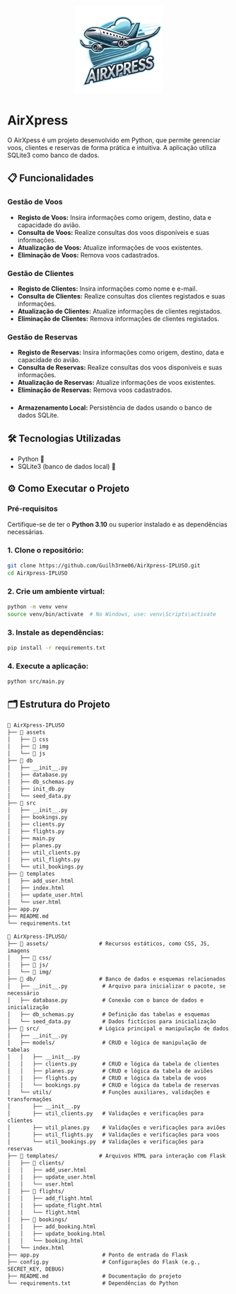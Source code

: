 <div align="center">
  <img src="assets/logo.png" width="200">
</div>

# AirXpress

O AirXpess é um projeto desenvolvido em Python, que permite gerenciar voos, clientes e reservas de forma prática e intuitiva. A aplicação utiliza SQLite3 como banco de dados.

## 📋 Funcionalidades

### Gestão de Voos

- **Registo de Voos:** Insira informações como origem, destino, data e capacidade do avião.
- **Consulta de Voos:** Realize consultas dos voos disponíveis e suas informações.
- **Atualização de Voos:** Atualize informações de voos existentes.
- **Eliminação de Voos:** Remova voos cadastrados.

### Gestão de Clientes

- **Registo de Clientes:** Insira informações como nome e e-mail.
- **Consulta de Clientes:** Realize consultas dos clientes registados e suas informações.
- **Atualização de Clientes:** Atualize informações de clientes registados.
- **Eliminação de Clientes:** Remova informações de clientes registados.

### Gestão de Reservas

- **Registo de Reservas:** Insira informações como origem, destino, data e capacidade do avião.
- **Consulta de Reservas:** Realize consultas dos voos disponíveis e suas informações.
- **Atualização de Reservas:** Atualize informações de voos existentes.
- **Eliminação de Reservas:** Remova voos cadastrados.

###

- **Armazenamento Local:** Persistência de dados usando o banco de dados SQLite.

## 🛠️ Tecnologias Utilizadas

- Python 🐍
- SQLite3 (banco de dados local) 📂

## ⚙️ Como Executar o Projeto

### Pré-requisitos

Certifique-se de ter o **Python 3.10** ou superior instalado e as dependências necessárias.

### 1. Clone o repositório:

```bash
git clone https://github.com/Guilh3rme06/AirXpress-IPLUSO.git
cd AirXpress-IPLUSO
```

### 2. Crie um ambiente virtual:

```bash
python -m venv venv
source venv/bin/activate  # No Windows, use: venv\Scripts\activate
```

### 3. Instale as dependências:

```bash
pip install -r requirements.txt
```

### 4. Execute a aplicação:

```bash
python src/main.py
```

## 🗂️ Estrutura do Projeto

```plaintext
📁 AirXpress-IPLUSO
├── 📂 assets
│   ├── 📂 css
│   ├── 📂 img
│   └── 📂 js
├── 📂 db
│   ├── __init__.py
│   ├── database.py
│   ├── db_schemas.py
│   ├── init_db.py
│   └── seed_data.py
├── 📂 src
│   ├── __init__.py
│   ├── bookings.py
│   ├── clients.py
│   ├── flights.py
│   ├── main.py
│   ├── planes.py
│   ├── util_clients.py
│   ├── util_flights.py
│   └── util_bookings.py
├── 📂 templates
│   ├── add_user.html
│   ├── index.html
│   ├── update_user.html
│   └── user.html
├── app.py
├── README.md
└── requirements.txt
```

```plaintext
📁 AirXpress-IPLUSO/
├── 📂 assets/                # Recursos estáticos, como CSS, JS, imagens
│   ├── 📂 css/
│   ├── 📂 js/
│   └── 📂 img/
├── 📂 db/                    # Banco de dados e esquemas relacionados
│   ├── __init__.py           # Arquivo para inicializar o pacote, se necessário
│   ├── database.py           # Conexão com o banco de dados e inicialização
│   ├── db_schemas.py         # Definição das tabelas e esquemas
│   └── seed_data.py          # Dados fictícios para inicialização
├── 📂 src/                   # Lógica principal e manipulação de dados
│   ├── __init__.py
│   ├── models/               # CRUD e lógica de manipulação de tabelas
│   │   ├── __init__.py
│   │   ├── clients.py        # CRUD e lógica da tabela de clientes
│   │   ├── planes.py         # CRUD e lógica da tabela de aviões
│   │   ├── flights.py        # CRUD e lógica da tabela de voos
│   │   └── bookings.py       # CRUD e lógica da tabela de reservas
│   └── utils/                # Funções auxiliares, validações e transformações
│       ├── __init__.py
│       ├── util_clients.py   # Validações e verificações para clientes
│       ├── util_planes.py    # Validações e verificações para aviões
│       ├── util_flights.py   # Validações e verificações para voos
│       └── util_bookings.py  # Validações e verificações para reservas
├── 📂 templates/             # Arquivos HTML para interação com Flask
│   ├── 📂 clients/
│   │   ├── add_user.html
│   │   ├── update_user.html
│   │   └── user.html
│   ├── 📂 flights/
│   │   ├── add_flight.html
│   │   ├── update_flight.html
│   │   └── flight.html
│   ├── 📂 bookings/
│   │   ├── add_booking.html
│   │   ├── update_booking.html
│   │   └── booking.html
│   └── index.html
├── app.py                    # Ponto de entrada do Flask
├── config.py                 # Configurações do Flask (e.g., SECRET_KEY, DEBUG)
├── README.md                 # Documentação do projeto
└── requirements.txt          # Dependências do Python
```
